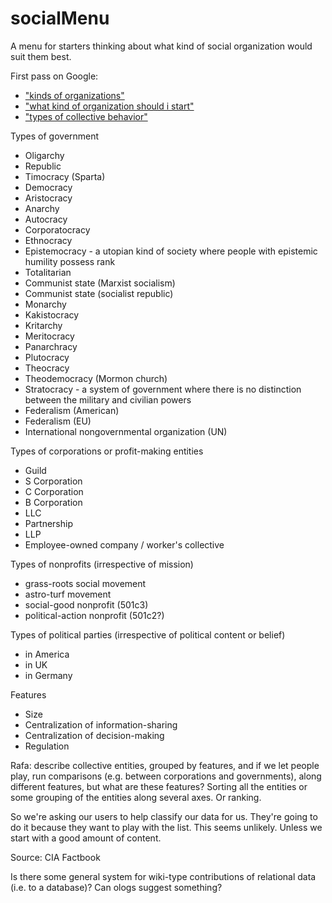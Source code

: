 # socialMenu
A menu for starters thinking about what kind of social organization would suit them best.

First pass on Google:

* ["kinds of organizations"](https://www.google.com/#q=kinds%20of%20organizations)
* ["what kind of organization should i start"](https://www.google.com/#q=what%20kind%20of%20organization%20should%20i%20start)
* ["types of collective behavior"](https://www.google.com/#q=types+of+collective+behavior)

Types of government
* Oligarchy
* Republic
* Timocracy (Sparta)
* Democracy
* Aristocracy
* Anarchy
* Autocracy
* Corporatocracy
* Ethnocracy
* Epistemocracy - a utopian kind of society where people with epistemic humility possess rank
* Totalitarian 
* Communist state (Marxist socialism)
* Communist state (socialist republic)
* Monarchy
* Kakistocracy
* Kritarchy
* Meritocracy
* Panarchracy
* Plutocracy
* Theocracy
* Theodemocracy (Mormon church)
* Stratocracy - a system of government where there is no distinction between the military and civilian powers
* Federalism (American)
* Federalism (EU)
* International nongovernmental organization (UN)

Types of corporations or profit-making entities
* Guild
* S Corporation
* C Corporation
* B Corporation
* LLC
* Partnership
* LLP
* Employee-owned company / worker's collective

Types of nonprofits (irrespective of mission)
* grass-roots social movement
* astro-turf movement
* social-good nonprofit (501c3)
* political-action nonprofit (501c2?)

Types of political parties (irrespective of political content or belief)
* in America
* in UK
* in Germany

Features
* Size
* Centralization of information-sharing
* Centralization of decision-making
* Regulation

Rafa: describe collective entities, grouped by features, and if we let people play, run comparisons (e.g. between corporations and governments), along different features, but what are these features? Sorting all the entities or some grouping of the entities along several axes. Or ranking.

So we're asking our users to help classify our data for us. They're going to do it because they want to play with the list. This seems unlikely. Unless we start with a good amount of content.

Source: CIA Factbook

Is there some general system for wiki-type contributions of relational data (i.e. to a database)? Can ologs suggest something?
